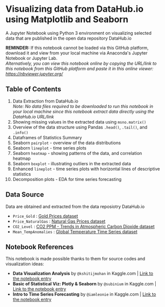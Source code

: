 # Visualizing data from DataHub.io using Matplotlib and Seaborn
A Jupyter Notebook using Python 3 environment on visualizing selected data that are published in the open data repository DataHub.io

<b>REMINDER:</b> If this notebook cannot be loaded via this GitHub platform, download it and view from your local machine via Anaconda's Jupyter Notebook or Jupyter Lab.
<br><i>Alternatively, you can view this notebook online by copying the URL/link to this notebook from this GitHub platform and paste it in this online viewer: https://nbviewer.jupyter.org/</i>

## Table of Contents
1. Data Extraction from DataHub.io
<br><i>Note: No data files required to be downloaded to run this notebook in your local machine since this notebook extract data directly using the DataHub.io URL/link</i>
2. Showing missing values in the extracted data using `msno.matrix()`
3. Overview of the data structure using Pandas `.head()`, `.tail()`, and `.info()`
4. Dataframes of Statistics Summary
5. Seaborn `pairplot` - overview of the data distributions
6. Seaborn `lineplot` - time series plots
7. Seaborn `heatmap` - showing patterns of the data, and correlation heatmap
8. Seaborn `boxplot` - illustrating outliers in the extracted data
9. Enhanced `lineplot` - time series plots with horizontal lines of descriptive statistics
10. Decomposition plots - EDA for time series forecasting

## Data Source
Data are obtained and extracted from the data reposiotry DataHub.io
- `Price_Gold` : [Gold Prices dataset](https://datahub.io/core/gold-prices)
- `Price_NaturalGas` : [Natural Gas Prices dataset](https://datahub.io/core/natural-gas)
- `CO2_Level` : [CO2 PPM - Trends in Atmospheric Carbon Dioxide dataset](https://datahub.io/core/co2-ppm-daily)
- `Mean_TempAnomalies` : [Global Temperature Time Series dataset](https://datahub.io/core/global-temp)

## Notebook References
This notebook is made possible thanks to them for source codes and visualization ideas:
- <b>Data Visualization Analysis</b> by `@kshitijmohan` in Kaggle.com | [Link to the notebook entry](https://www.kaggle.com/kshitijmohan/data-visualization-analysis)
- <b>Basic of Statistical Viz: Plotly & Seaborn</b> by `@subinium` in Kaggle.com | [Link to the notebook entry](https://www.kaggle.com/subinium/basic-of-statistical-viz-plotly-seaborn)
- <b>Intro to Time Series Forecasting</b> by `@iamleonie` in Kaggle.com | [Link to the notebook entry](https://www.kaggle.com/iamleonie/intro-to-time-series-forecasting)
